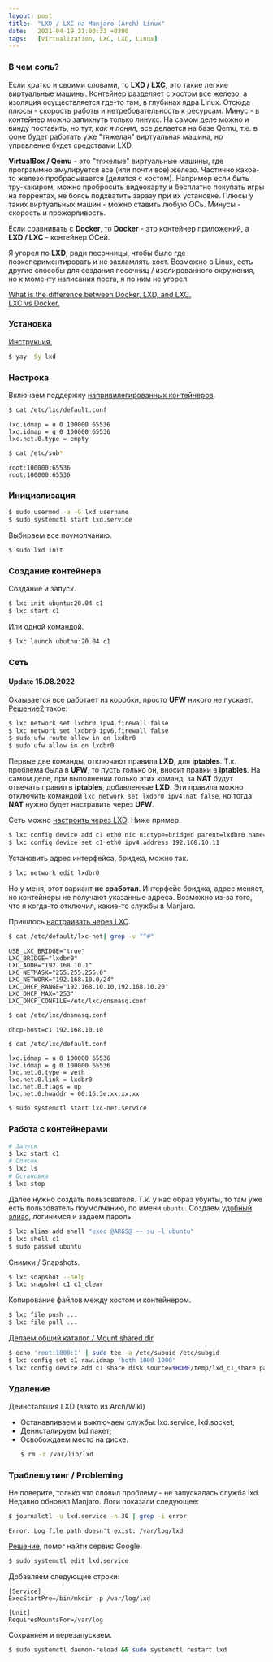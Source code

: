```yaml
---
layout: post
title:  "LXD / LXC на Manjaro (Arch) Linux"
date:   2021-04-19 21:00:33 +0300
tags:	[virtualization, LXC, LXD, Linux]
---
```

### В чем соль?

Если кратко и своими словами, то **LXD / LXC**, это такие легкие виртуальные машины. 
Контейнер разделяет с хостом все железо, а изоляция осуществляется где-то там, в глубинах ядра Linux. 
Отсюда плюсы - скорость работы и нетребовательность к ресурсам. Минус - в контейнер 
можно запихнуть только линукс. На самом деле можно и винду поставить, но тут, *как я понял*, 
все делается на базе Qemu, т.е. в фоне будет работать уже "тяжелая" виртуальная машина, 
но управление будет средствами LXD. 

**VirtualBox / Qemu** - это "тяжелые" виртуальные машины, где программно эмулируется все (или почти все) железо. 
Частично какое-то железо пробрасывается (делится с хостом). Например если быть тру-хакиром, 
можно пробросить видеокарту и бесплатно покупать игры на торрентах, не боясь подхватить заразу при их установке. 
Плюсы у таких виртуальных машин - можно ставить любую ОСь. Минусы - скорость и прожорливость. 

Если сравнивать с **Docker**, то **Docker** - это контейнер приложений, 
а **LXD / LXC** - контейнер ОСей.

Я угорел по **LXD**, ради песочницы, чтобы было где поэкспериментировать и не захламлять хост. 
Возможно в Linux, есть другие способы для создания песочниц / изолированного
окружения, но к моменту написания поста, я по ним не угорел.

[What is the difference between Docker, LXD, and LXC.](https://unix.stackexchange.com/questions/254956/what-is-the-difference-between-docker-lxd-and-lxc)
<br>
[LXC vs Docker.](https://www.upguard.com/blog/docker-vs-lxc)

### Установка
[Инструкция.](https://wiki.archlinux.org/index.php/LXD)
```sh
$ yay -Sy lxd
```

### Настрока
Включаем поддержку [напривилегированных
контейнеров](https://wiki.archlinux.org/index.php/Linux_Containers#Enable_support_to_run_unprivileged_containers_(optional)).
```sh
$ cat /etc/lxc/default.conf
```
```
lxc.idmap = u 0 100000 65536
lxc.idmap = g 0 100000 65536
lxc.net.0.type = empty
```
```sh
$ cat /etc/sub*
```
```
root:100000:65536
root:100000:65536
```

### Инициализация
```sh
$ sudo usermod -a -G lxd username
$ sudo systemctl start lxd.service
```
Выбираем все поумолчанию.
```sh
$ sudo lxd init
```

### Создание контейнера
Создание и запуск.
```sh
$ lxc init ubuntu:20.04 c1
$ lxc start c1
```
Или одной командой.
```sh
$ lxc launch ubutnu:20.04 c1
```

### Сеть
#### Update 15.08.2022
Окаывается все работает из коробки, просто **UFW** никого не пускает.
[Решение](https://wiki.archlinux.org/title/LXD#No_networking_with_ufw)[2](https://discuss.linuxcontainers.org/t/lxd-bridge-doesnt-work-with-ipv4-and-ufw-with-nftables/10034/17) такое:
```sh
$ lxc network set lxdbr0 ipv4.firewall false
$ lxc network set lxdbr0 ipv6.firewall false
$ sudo ufw route allow in on lxdbr0
$ sudo ufw allow in on lxdbr0
```
Первые две команды, отключают правила **LXD**, для **iptables**. Т.к. проблема
была в **UFW**, то пусть только он, вносит правки в **iptables**. На самом
деле, при выполнении только этих команд, за **NAT** будут отвечать правил в
**iptables**, добавленные **LXD**. Эти правила можно отключить командой `lxc network set
lxdbr0 ipv4.nat false`, но тогда **NAT** нужно будет настравить через **UFW**.

Сеть можно [настроить через LXD](https://discuss.linuxcontainers.org/tag/networking). Ниже пример.
```sh
$ lxc config device add c1 eth0 nic nictype=bridged parent=lxdbr0 name=eth0
$ lxc config device set c1 eth0 ipv4.address 192.168.10.11 
```
Установить адрес интерфейса, бриджа, можно так.
```sh
$ lxc network edit lxdbr0
```
Но у меня, этот вариант **не сработал**. Интерфейс бриджа, адрес
меняет, но контейнеры не получают указанные адреса. Возможно из-за того, что я когда-то
отключил, какие-то службы в Manjaro. 

Пришлось [настраивать через
LXC](https://wiki.archlinux.org/index.php/Linux_Containers#Host_network_configuration).
```sh
$ cat /etc/default/lxc-net| grep -v "^#"
```
```
USE_LXC_BRIDGE="true"
LXC_BRIDGE="lxdbr0"
LXC_ADDR="192.168.10.1"
LXC_NETMASK="255.255.255.0"
LXC_NETWORK="192.168.10.0/24"
LXC_DHCP_RANGE="192.168.10.10,192.168.10.20"
LXC_DHCP_MAX="253"
LXC_DHCP_CONFILE=/etc/lxc/dnsmasq.conf
```
```sh
$ cat /etc/lxc/dnsmasq.conf
```
`dhcp-host=c1,192.168.10.10`
```sh
$ cat /etc/lxc/default.conf
```
```
lxc.idmap = u 0 100000 65536
lxc.idmap = g 0 100000 65536
lxc.net.0.type = veth
lxc.net.0.link = lxdbr0
lxc.net.0.flags = up
lxc.net.0.hwaddr = 00:16:3e:xx:xx:xx
```
```sh
$ sudo systemctl start lxc-net.service
```
### Работа с контейнерами
```sh
# Запуск
$ lxc start c1
# Список
$ lxc ls
# Остановка
$ lxc stop
```

Далее нужно создать пользователя. Т.к. у нас образ убунты, то там уже есть
пользователь поумолчанию, по имени `ubuntu`.
Создаем [удобный
алиас](https://blog.simos.info/using-command-aliases-in-lxd-to-exec-a-shell/), логинимся и задаем пароль.
```sh
$ lxc alias add shell "exec @ARGS@ -- su -l ubuntu"
$ lxc shell c1
$ sudo passwd ubuntu
```

Снимки / Snapshots.
```sh
$ lxc snapshot --help
$ lxc snapshot c1 c1_clear
```

Копирование файлов между хостом и контейнером.
```sh
$ lxc file push ...
$ lxc file pull ...
```

[Делаем общий каталог / Mount shared dir](https://ubuntu.com/blog/mounting-your-home-directory-in-lxd)
```sh
$ echo 'root:1000:1' | sudo tee -a /etc/subuid /etc/subgid
$ lxc config set c1 raw.idmap 'both 1000 1000'
$ lxc config device add c1 share disk source=$HOME/temp/lxd_c1_share path=/home/ubuntu/share
```

### Удаление
Деинсталяция LXD (взято из Arch/Wiki)
- Останавливаем и выключаем службы: lxd.service, lxd.socket; 
- Деинсталируем lxd пакет;
- Освобождаем место на диске.
    ```sh
    $ rm -r /var/lib/lxd
    ```

### Траблешутинг / Probleming
Не поверите, только что словил проблему - не запускалась служба lxd. 
Недавно обновил Manjaro. 
Логи показали следующее:
```sh
$ journalctl -u lxd.service -n 30 | grep -i error 
```
```
Error: Log file path doesn't exist: /var/log/lxd
```

[Решение](https://github.com/lxc/lxd/issues/4093), помог найти сервис Google.
```sh
$ sudo systemctl edit lxd.service
```
Добавляем следующие строки:
```
[Service]
ExecStartPre=/bin/mkdir -p /var/log/lxd

[Unit]
RequiresMountsFor=/var/log
```
Сохраняем и перезапускаем.
```sh
$ sudo systemctl daemon-reload && sudo systemctl restart lxd
```
